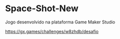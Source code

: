 # Space-Shot-New

Jogo desenvolvido na plataforma Game Maker Studio

https://gx.games/challenges/w8zhdb/desafio
